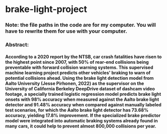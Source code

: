 # brake-light-project

 ### Note: the file paths in the code are for my computer. You will have to rewrite them for use with your computer.

 ### Abstract:
 #### According to a 2020 report by the NTSB, car crash fatalities have risen to the highest point since 2007, with 50% of rear-end collisions being preventable with forward collision warning systems. This supervised machine learning project predicts other vehicles' braking to warn of potential collisions ahead. Using the brake light detection model from Aalto University (Jesse Pirhonen, 2022) as the supervisor on the University of California Berkeley DeepDrive dataset of dashcam video footage, a specially trained logistic regression model predicts brake light onsets with 98% accuracy when measured against the Aalto brake light detector and 91.48% accuracy when compared against manually labeled test scenarios, for which the Aalto brake light detector has 73.68% accuracy, yielding 17.8% improvement. If the specialized brake predictor model were integrated into automatic braking systems already found in many cars, it could help to prevent almost 800,000 collisions per year.


 
